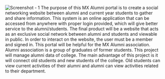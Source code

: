 ![Screenshot  - 1](https://user-images.githubusercontent.com/55494211/119177870-5dfa4980-ba86-11eb-9e2b-a750b861816a.png)
The purpose of this MX Alumni portal is to create a social networking website between alumni and current year students to gather and share information. This system is an online application that can be accessed from anywhere with proper login provided, which will give better service to the alumni/students. The final product will be a website that acts as an exclusive social network between alumni and students and viewable in public. In order to interact on the website, the user must be a member and signed in. This portal will be helpful for the MX Alumni association. Alumni association is a group of graduates of former students. This project will manage alumni data of college. The main advantage of this project is it will connect old students and new students of the college. Old students can view current activities of their alumni and alumni can view activities related to their department.
